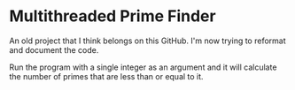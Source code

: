 # Multithreaded Prime Finder

An old project that I think belongs on this GitHub. I'm now trying to reformat and document the code.

Run the program with a single integer as an argument and it will calculate the number of primes that
are less than or equal to it.

